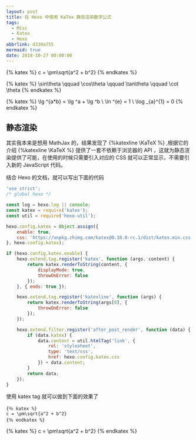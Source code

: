 ```yaml
---
layout: post
title: 在 Hexo 中使用 KaTex 静态渲染数学公式
tags:
  - Misc
  - Katex
  - Hexo
abbrlink: d330a755
mermaid: true
date: 2018-10-27 00:00:00
---
```


{% katex %}
c = \pm\sqrt{a^2 + b^2}
{% endkatex %}

{% katex %}
\sin\theta \qquad \cos\theta \qquad \tan\theta \qquad \cot \theta
{% endkatex %}

{% katex %}
\lg ^{a*b} = \lg ^a + \lg ^b
\\
\ln ^{e} = 1
\\
\log _{a}^{1} = 0
{% endkatex %}

## 静态渲染

其实我本来是想用 MathJax 的，结果发现了 {%katexline \KaTeX %} ,根据它的介绍 {%katexline \KaTeX %} 提供了一套不依赖于浏览器的 API ，这就为静态渲染提供了可能，在使用的时候只需要引入对应的 CSS 就可以正常显示，不需要引入新的 JavaScript 代码。

结合 Hexo 的文档，就可以写出下面的代码


```javascript
'use strict';
/* global hexo */

const log = hexo.log || console;
const katex = require('katex');
const util = require('hexo-util');

hexo.config.katex = Object.assign({
    enable: true,
    css: 'https://unpkg.zhimg.com/katex@0.10.0-rc.1/dist/katex.min.css'
}, hexo.config.katex);

if (hexo.config.katex.enable) {
    hexo.extend.tag.register('katex', function (args, content) {
        return katex.renderToString(content, {
            displayMode: true,
            throwOnError: false
        });
    }, { ends: true });

    hexo.extend.tag.register('katexline', function (args) {
        return katex.renderToString(args[0], {
            throwOnError: false
        });
    });

    hexo.extend.filter.register('after_post_render', function (data) {
        if (data.katex) {
            data.content = util.htmlTag('link', {
                rel: 'stylesheet',
                type: 'text/css',
                href: hexo.config.katex.css
            }) + data.content;
        }
        return data;
    });
}
```

使用 katex tag 就可以做到下面的效果了
```
{％ katex %}
c = \pm\sqrt{a^2 + b^2}
{％ endkatex %}
```

{% katex %}
c = \pm\sqrt{a^2 + b^2}
{% endkatex %}
